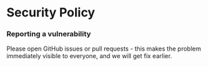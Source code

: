 # Security Policy

### Reporting a vulnerability

Please open GitHub issues or pull requests - this makes the problem immediately visible to everyone, and we will get fix earlier.   
